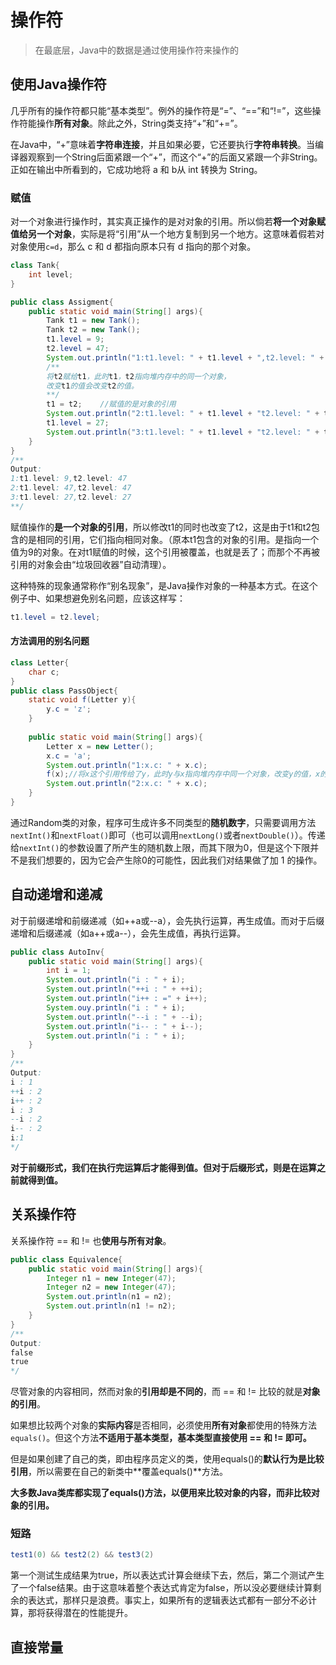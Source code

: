 # 操作符

> 在最底层，Java中的数据是通过使用操作符来操作的

## 使用Java操作符

几乎所有的操作符都只能“基本类型”。例外的操作符是“=”、“==”和“!=”，这些操作符能操作**所有对象**。除此之外，String类支持“+”和“+=”。

在Java中，“+”意味着**字符串连接**，并且如果必要，它还要执行**字符串转换**。当编译器观察到一个String后面紧跟一个“+”，而这个“+”的后面又紧跟一个非String。正如在输出中所看到的，它成功地将 a 和 b从 int 转换为 String。

### 赋值

对一个对象进行操作时，其实真正操作的是对对象的引用。所以倘若**将一个对象赋值给另一个对象**，实际是将“引用”从一个地方复制到另一个地方。这意味着假若对对象使用`c=d`，那么 c 和 d 都指向原本只有 d 指向的那个对象。

```java
class Tank{
    int level;
}

public class Assigment{
    public static void main(String[] args){
        Tank t1 = new Tank();
        Tank t2 = new Tank();
        t1.level = 9;
        t2.level = 47;
        System.out.println("1:t1.level: " + t1.level + ",t2.level: " + t2.level);
        /**
        将t2赋给t1，此时t1，t2指向堆内存中的同一个对象，
        改变t1的值会改变t2的值。
        **/
        t1 = t2;	//赋值的是对象的引用
        System.out.println("2:t1.level: " + t1.level + "t2.level: " + t2.level);
        t1.level = 27;
        System.out.println("3:t1.level: " + t1.level + "t2.level: " + t2.level");
    }
}
/**
Output:
1:t1.level: 9,t2.level: 47
2:t1.level: 47,t2.level: 47
3:t1.level: 27,t2.level: 27
**/
```

赋值操作的**是一个对象的引用**，所以修改t1的同时也改变了t2，这是由于t1和t2包含的是相同的引用，它们指向相同对象。（原本t1包含的对象的引用。是指向一个值为9的对象。在对t1赋值的时候，这个引用被覆盖，也就是丢了；而那个不再被引用的对象会由“垃圾回收器”自动清理）。

这种特殊的现象通常称作“别名现象”，是Java操作对象的一种基本方式。在这个例子中、如果想避免别名问题，应该这样写：

```java
t1.level = t2.level;
```

#### 方法调用的别名问题

```java
class Letter{
    char c;
}
public class PassObject{
    static void f(Letter y){
        y.c = 'z';
    }
    
    public static void main(String[] args){
        Letter x = new Letter();
        x.c = 'a';
        System.out.println("1:x.c: " + x.c);
        f(x);//将x这个引用传给了y，此时y与x指向堆内存中同一个对象，改变y的值，x的值也会改变。
        System.out.println("2:x.c: " + x.c);
    }
}
```

通过Random类的对象，程序可生成许多不同类型的**随机数字**，只需要调用方法`nextInt()`和`nextFloat()`即可（也可以调用`nextLong()`或者`nextDouble()`）。传递给`nextInt()`的参数设置了所产生的随机数上限，而其下限为0，但是这个下限并不是我们想要的，因为它会产生除0的可能性，因此我们对结果做了加 1 的操作。

## 自动递增和递减

对于前缀递增和前缀递减（如++a或--a），会先执行运算，再生成值。而对于后缀递增和后缀递减（如a++或a--），会先生成值，再执行运算。

```java
public class AutoInv{
    public static void main(String[] args){
        int i = 1;
        System.out.println("i : " + i);
        System.out.println("++i : " + ++i);
        System.out.println("i++ : =" + i++);
        System.ouy.println("i : " + i);
        System.out.println("--i : " + --i);
        System.out.println("i-- : " + i--);
        System.out.println("i : " + i);
    }
}
/**
Output:
i : 1
++i : 2
i++ : 2
i : 3
--i : 2
i-- : 2
i:1
*/
```

**对于前缀形式，我们在执行完运算后才能得到值。但对于后缀形式，则是在运算之前就得到值。**

## 关系操作符

关系操作符 == 和 != 也**使用与所有对象**。

```java
public class Equivalence{
    public static void main(String[] args){
        Integer n1 = new Integer(47);
        Integer n2 = new Integer(47);
        System.out.println(n1 = n2);
        System.out.println(n1 != n2);
    }
}
/**
Output:
false
true
*/
```

尽管对象的内容相同，然而对象的**引用却是不同的**，而 == 和 != 比较的就是**对象的引用**。

如果想比较两个对象的**实际内容**是否相同，必须使用**所有对象**都使用的特殊方法`equals()`。但这个方法**不适用于基本类型，基本类型直接使用 == 和 != 即可。**

但是如果创建了自己的类，即由程序员定义的类，使用equals()的**默认行为是比较引用**，所以需要在自己的新类中**覆盖equals()**方法。

**大多数Java类库都实现了equals()方法，以便用来比较对象的内容，而非比较对象的引用。**

### 短路

```java
test1(0) && test2(2) && test3(2)
```

第一个测试生成结果为true，所以表达式计算会继续下去，然后，第二个测试产生了一个false结果。由于这意味着整个表达式肯定为false，所以没必要继续计算剩余的表达式，那样只是浪费。事实上，如果所有的逻辑表达式都有一部分不必计算，那将获得潜在的性能提升。

## 直接常量

